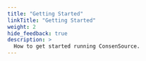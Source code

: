 ```yaml
---
title: "Getting Started"
linkTitle: "Getting Started"
weight: 2
hide_feedback: true
description: >
  How to get started running ConsenSource.
---
```

